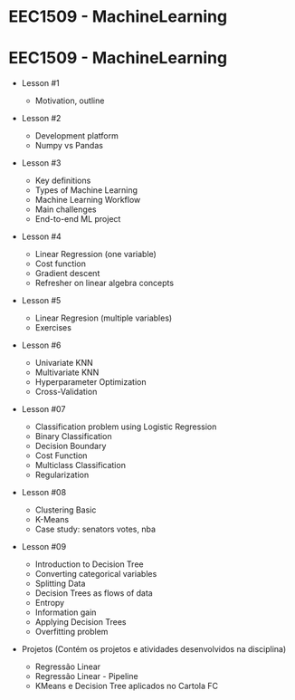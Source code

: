 # EEC1509 - MachineLearning

# EEC1509 - MachineLearning

- Lesson #1
	- Motivation, outline
- Lesson #2
	- Development platform
	- Numpy vs Pandas
- Lesson #3
	- Key definitions
	- Types of Machine Learning
	- Machine Learning Workflow
	- Main challenges
	- End-to-end ML project
- Lesson #4
	- Linear Regression (one variable)
	- Cost function
	- Gradient descent
	- Refresher on linear algebra concepts
    
- Lesson #5
	- Linear Regresion (multiple variables)
	- Exercises
- Lesson #6
	- Univariate KNN
	- Multivariate KNN
	- Hyperparameter Optimization
	- Cross-Validation
- Lesson #07
	- Classification problem using Logistic Regression
	- Binary Classification
	- Decision Boundary
	- Cost Function 
	- Multiclass Classification
	- Regularization
- Lesson #08
	- Clustering Basic
	- K-Means
	- Case study: senators votes, nba
- Lesson #09
	- Introduction to Decision Tree
	- Converting categorical variables
	- Splitting Data
	- Decision Trees as flows of data
	- Entropy
	- Information gain
	- Applying Decision Trees
	- Overfitting problem

- Projetos (Contém os projetos e atividades desenvolvidos na disciplina)
    - Regressão Linear
    - Regressão Linear - Pipeline
    - KMeans e Decision Tree aplicados no Cartola FC
	
